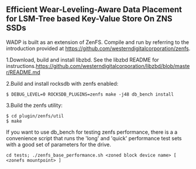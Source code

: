 ## Efficient Wear-Leveling-Aware Data Placement for LSM-Tree based Key-Value Store On ZNS SSDs

WADP is built as an extension of ZenFS.
Compile and run by referring to the introduction provided at https://github.com/westerndigitalcorporation/zenfs.

1.Download, build and install libzbd. See the libzbd README for instructions.https://github.com/westerndigitalcorporation/libzbd/blob/master/README.md

2.Build and install rocksdb with zenfs enabled:
```
$ DEBUG_LEVEL=0 ROCKSDB_PLUGINS=zenfs make -j48 db_bench install
```
3.Build the zenfs utility:
```
$ cd plugin/zenfs/util
$ make
```
If you want to use db_bench for testing zenfs performance, there is a a convenience script
that runs the 'long' and 'quick' performance test sets with a good set of parameters
for the drive.

`cd tests; ./zenfs_base_performance.sh <zoned block device name> [ <zonefs mountpoint> ]`



